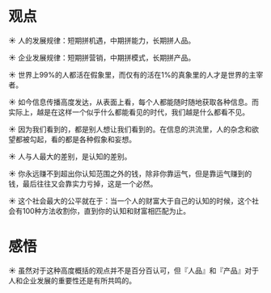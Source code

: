 # 观点

☀️ 人的发展规律：短期拼机遇，中期拼能力，长期拼人品。

☀️ 企业发展规律：短期拼营销，中期拼模式，长期拼产品。

☀️ 世界上99%的人都活在假象里，而仅有的活在1%的真象里的人才是世界的主宰者。

☀️ 如今信息传播高度发达，从表面上看，每个人都能随时随地获取各种信息。而实际上，越是在这样一个似乎什么都能看见的时代，我们越是什么都看不见。

☀️ 因为我们看到的，都是别人想让我们看到的。在信息的洪流里，人的杂念和欲望都被勾起，看的都是各种假象和妄想。

☀️ 人与人最大的差别，是认知的差别。

☀️ 你永远赚不到超出你认知范围之外的钱，除非你靠运气，但是靠运气赚到的钱，最后往往又会靠实力亏掉，这是一个必然。

☀️ 这个社会最大的公平就在于：当一个人的财富大于自己的认知的时候，这个社会有100种方法收割你，直到你的认知和财富相匹配为止。

# 感悟

☀️ 虽然对于这种高度概括的观点并不是百分百认可，但『人品』和『产品』对于人和企业发展的重要性还是有所共鸣的。

